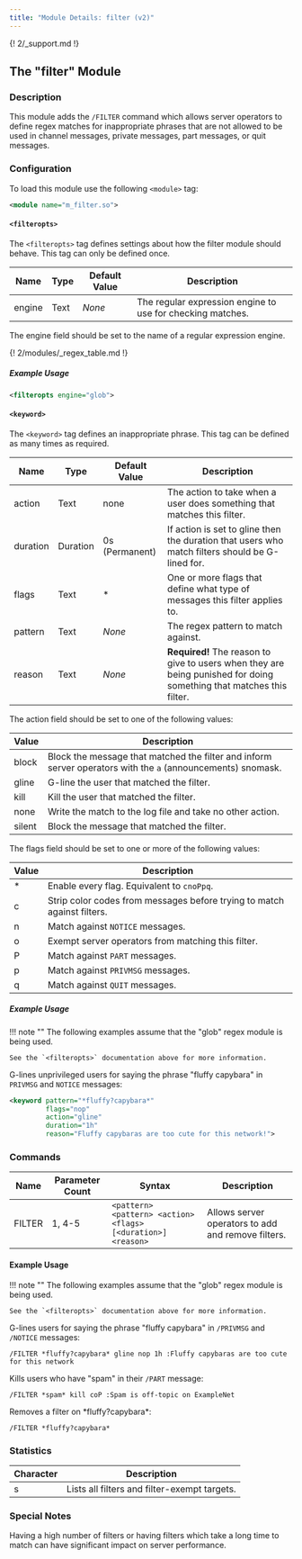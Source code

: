 ```yaml
---
title: "Module Details: filter (v2)"
---
```


{! 2/_support.md !}

## The "filter" Module

### Description

This module adds the `/FILTER` command which allows server operators to define regex matches for inappropriate phrases that are not allowed to be used in channel messages, private messages, part messages, or quit messages.

### Configuration

To load this module use the following `<module>` tag:

```xml
<module name="m_filter.so">
```

#### `<filteropts>`

The `<filteropts>` tag defines settings about how the filter module should behave. This tag can only be defined once.

Name   | Type | Default Value | Description
------ | ---- | ------------- | -----------
engine | Text | *None*        | The regular expression engine to use for checking matches.

The engine field should be set to the name of a regular expression engine.

{! 2/modules/_regex_table.md !}

##### Example Usage

```xml
<filteropts engine="glob">
```

#### `<keyword>`

The `<keyword>` tag defines an inappropriate phrase. This tag can be defined as many times as required.

Name     | Type     | Default Value  | Description
-------- | -------- | -------------- | -----------
action   | Text     | none           | The action to take when a user does something that matches this filter.
duration | Duration | 0s (Permanent) | If action is set to gline then the duration that users who match filters should be G-lined for.
flags    | Text     | \*             | One or more flags that define what type of messages this filter applies to.
pattern  | Text     | *None*         | The regex pattern to match against.
reason   | Text     | *None*         | **Required!** The reason to give to users when they are being punished for doing something that matches this filter.

The action field should be set to one of the following values:

Value  | Description
------ | -----------
block  | Block the message that matched the filter and inform server operators with the `a` (announcements) snomask.
gline  | G-line the user that matched the filter.
kill   | Kill the user that matched the filter.
none   | Write the match to the log file and take no other action.
silent | Block the message that matched the filter.

The flags field should be set to one or more of the following values:

Value | Description
----- | -----------
\*    | Enable every flag. Equivalent to `cnoPpq`.
c     | Strip color codes from messages before trying to match against filters.
n     | Match against `NOTICE` messages.
o     | Exempt server operators from matching this filter.
P     | Match against `PART` messages.
p     | Match against `PRIVMSG` messages.
q     | Match against `QUIT` messages.

##### Example Usage

!!! note ""
    The following examples assume that the "glob" regex module is being used.

    See the `<filteropts>` documentation above for more information.

G-lines unprivileged users for saying the phrase "fluffy capybara" in `PRIVMSG` and `NOTICE` messages:

```xml
<keyword pattern="*fluffy?capybara*"
         flags="nop"
         action="gline"
         duration="1h"
         reason="Fluffy capybaras are too cute for this network!">
```

### Commands

Name   | Parameter Count | Syntax                                                            | Description
------ | --------------- | ----------------------------------------------------------------- | -----------
FILTER | 1, 4-5          | `<pattern>`<br>`<pattern> <action> <flags> [<duration>] <reason>` | Allows server operators to add and remove filters.

#### Example Usage

!!! note ""
    The following examples assume that the "glob" regex module is being used.

    See the `<filteropts>` documentation above for more information.

G-lines users for saying the phrase "fluffy capybara" in `/PRIVMSG` and `/NOTICE` messages:

```plaintext
/FILTER *fluffy?capybara* gline nop 1h :Fluffy capybaras are too cute for this network
```

Kills users who have "spam" in their `/PART` message:

```plaintext
/FILTER *spam* kill coP :Spam is off-topic on ExampleNet
```

Removes a filter on \*fluffy?capybara\*:

```plaintext
/FILTER *fluffy?capybara*
```

### Statistics

Character | Description
--------- | -----------
s         | Lists all filters and filter-exempt targets.

### Special Notes

Having a high number of filters or having filters which take a long time to match can have significant impact on server performance.
